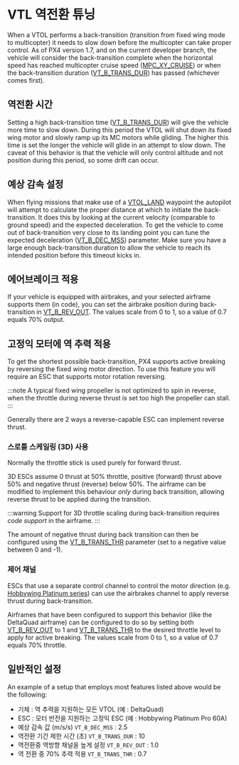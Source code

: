 # VTL 역전환 튜닝

When a VTOL performs a back-transition (transition from fixed wing mode to multicopter) it needs to slow down before the multicopter can take proper control. As of PX4 version 1.7, and on the current developer branch, the vehicle will consider the back-transition complete when the horizontal speed has reached multicopter cruise speed ([MPC_XY_CRUISE](../advanced_config/parameter_reference.md#MPC_XY_CRUISE)) or when the back-transition duration ([VT_B_TRANS_DUR](../advanced_config/parameter_reference.md#VT_B_TRANS_DUR)) has passed (whichever comes first).

## 역전환 시간

Setting a high back-transition time ([VT_B_TRANS_DUR](../advanced_config/parameter_reference.md#VT_B_TRANS_DUR)) will give the vehicle more time to slow down. During this period the VTOL will shut down its fixed wing motor and slowly ramp up its MC motors while gliding. The higher this time is set the longer the vehicle will glide in an attempt to slow down. The caveat of this behavior is that the vehicle will only control altitude and not position during this period, so some drift can occur.

## 예상 감속 설정

When flying missions that make use of a [VTOL_LAND](https://mavlink.io/en/messages/common.html#MAV_CMD_NAV_VTOL_LAND) waypoint the autopilot will attempt to calculate the proper distance at which to initiate the back-transition. It does this by looking at the current velocity (comparable to ground speed) and the expected deceleration. To get the vehicle to come out of back-transition very close to its landing point you can tune the expected deceleration ([VT_B_DEC_MSS](../advanced_config/parameter_reference.md#VT_B_DEC_MSS)) parameter. Make sure you have a large enough back-transition duration to allow the vehicle to reach its intended position before this timeout kicks in.

## 에어브레이크 적용

If your vehicle is equipped with airbrakes, and your selected airframe supports them (in code), you can set the airbrake position during back-transition in [VT_B_REV_OUT](../advanced_config/parameter_reference.md#VT_B_REV_OUT). The values scale from 0 to 1, so a value of 0.7 equals 70% output.

## 고정익 모터에 역 추력 적용

To get the shortest possible back-transition, PX4 supports active breaking by reversing the fixed wing motor direction. To use this feature you will require an ESC that supports motor rotation reversing.

:::note
A typical fixed wing propeller is not optimized to spin in reverse, when the throttle during reverse thrust is set too high the propeller can stall.
:::

Generally there are 2 ways a reverse-capable ESC can implement reverse thrust.


### 스로틀 스케일링 (3D) 사용

Normally the throttle stick is used purely for forward thrust.

3D ESCs assume 0 thrust at 50% throttle, positive (forward) thrust above 50% and negative thrust (reverse) below 50%. The airframe can be modified to implement this behaviour *only* during back transition, allowing reverse thrust to be applied during the transition.

:::warning
Support for 3D throttle scaling during back-transition requires *code support* in the airframe.
:::

The amount of negative thrust during back transition can then be configured using the [VT_B_TRANS_THR](../advanced_config/parameter_reference.md#VT_B_TRANS_THR) parameter (set to a negative value between 0 and -1).


### 제어 채널

ESCs that use a separate control channel to control the motor direction (e.g. [Hobbywing Platinum series](https://www.hobbywing.com/category.php?id=76&filter_attr=.0)) can use the airbrakes channel to apply reverse thrust during back-transition.

Airframes that have been configured to support this behavior (like the DeltaQuad airframe) can be configured to do so by setting both [VT_B_REV_OUT](../advanced_config/parameter_reference.md#VT_B_REV_OUT) to 1 and [VT_B_TRANS_THR](../advanced_config/parameter_reference.md#VT_B_TRANS_THR) to the desired throttle level to apply for active breaking. The values scale from 0 to 1, so a value of 0.7 equals 70% throttle.

## 일반적인 설정

An example of a setup that employs most features listed above would be the following:

- 기체 : 역 추력을 지원하는 모든 VTOL (예 : DeltaQuad)
- ESC : 모터 반전을 지원하는 고정익 ESC (예 : Hobbywing Platinum Pro 60A)
- 예상 감속 값 (m/s/s) `VT_B_DEC_MSS` : 2.5
- 역전환 기간 제한 시간 (초) `VT_B_TRANS_DUR` : 10
- 역전환중 역방향 채널을 높게 설정 `VT_B_REV_OUT` : 1.0
- 역 전환 중 70% 추력 적용 `VT_B_TRANS_THR` : 0.7
